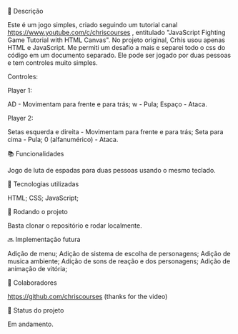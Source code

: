 📝 Descrição

Este é um jogo simples, criado seguindo um tutorial canal https://www.youtube.com/c/chriscourses , entitulado "JavaScript Fighting Game Tutorial with HTML Canvas".
No projeto original, Crhis usou apenas HTML e JavaScript. Me permiti um desafio a mais e separei todo o css do código em um documento separado.
Ele pode ser jogado por duas pessoas e tem controles muito simples.

Controles:

Player 1:

AD - Movimentam para frente e para trás;
w - Pula;
Espaço - Ataca.

Player 2:

Setas esquerda e direita - Movimentam para frente e para trás;
Seta para cima - Pula;
0 (alfanumérico) - Ataca.

📚 Funcionalidades

Jogo de luta de espadas para duas pessoas usando o mesmo teclado.

🔧 Tecnologias utilizadas

HTML;
CSS;
JavaScript;

🚀 Rodando o projeto

Basta clonar o repositório e rodar localmente.

🔜 Implementação futura

Adição de menu;
Adição de sistema de escolha de personagens;
Adição de musica ambiente;
Adição de sons de reação e dos personagens;
Adição de animação de vitória;

🤝 Colaboradores

https://github.com/chriscourses (thanks for the video)

🎯 Status do projeto

Em andamento.
